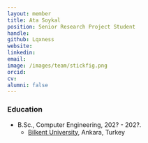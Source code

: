 ```yaml
---
layout: member
title: Ata Soykal
position: Senior Research Project Student
handle: 
github: Lqxness
website: 
linkedin: 
email:
image: /images/team/stickfig.png
orcid:
cv: 
alumni: false
---
```



### Education
- B.Sc., Computer Engineering, 202? - 202?.
  - [Bilkent University](http://www.cs.bilkent.edu.tr/), Ankara, Turkey
